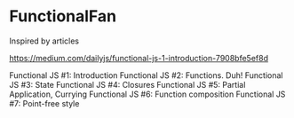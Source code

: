 # FunctionalFan

Inspired by articles

https://medium.com/dailyjs/functional-js-1-introduction-7908bfe5ef8d

Functional JS #1: Introduction
Functional JS #2: Functions. Duh!
Functional JS #3: State
Functional JS #4: Closures
Functional JS #5: Partial Application, Currying
Functional JS #6: Function composition
Functional JS #7: Point-free style
